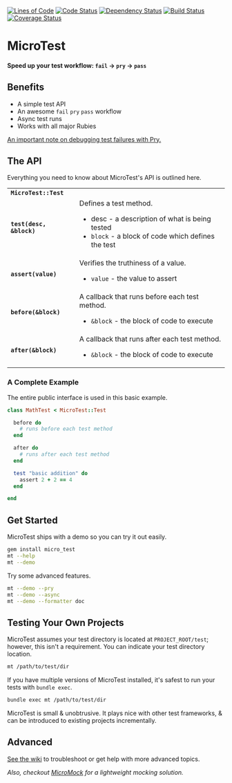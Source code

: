 [![Lines of Code](http://img.shields.io/badge/loc-480-brightgreen.svg)](http://blog.codinghorror.com/the-best-code-is-no-code-at-all/)
[![Code Status](https://codeclimate.com/github/hopsoft/micro_test.png)](https://codeclimate.com/github/hopsoft/micro_test)
[![Dependency Status](https://gemnasium.com/hopsoft/micro_test.png)](https://gemnasium.com/hopsoft/micro_test)
[![Build Status](https://travis-ci.org/hopsoft/micro_test.png)](https://travis-ci.org/hopsoft/micro_test)
[![Coverage Status](https://img.shields.io/coveralls/hopsoft/micro_test.svg)](https://coveralls.io/r/hopsoft/micro_test?branch=master)

# MicroTest

#### Speed up your test workflow: `fail` -> `pry` -> `pass`

## Benefits

* A simple test API
* An awesome `fail` `pry` `pass` workflow
* Async test runs
* Works with all major Rubies

[An important note on debugging test failures with Pry.](https://github.com/hopsoft/micro_test/wiki/Debug-Test-Failures-with-Pry#gemfile-considerations)

## The API

Everything you need to know about MicroTest's API is outlined here.

<table>
  <tr>
    <td><strong><code>MicroTest::Test</code></strong></td>
    <td></td>
  </tr>
  <tr>
    <td><strong><code>test(desc, &block)</code></strong></td>
    <td>
      Defines a test method.
      <ul>
        <li><sr<code>desc</code> - a description of what is being tested</li>
        <li><code>block</code> - a block of code which defines the test</li>
      </ul>
    </td>
  </tr>
  <tr>
    <td><strong><code>assert(value)</code></strong></td>
    <td>
      Verifies the truthiness of a value.
      <ul>
        <li><code>value</code> - the value to assert</li>
      </ul>
    </td>
  </tr>
  <tr>
    <td><strong><code>before(&block)</code></strong></td>
    <td>
      A callback that runs before each test method.
      <ul>
        <li><code>&block</code> - the block of code to execute</li>
      </ul>
    </td>
  </tr>
  <tr>
    <td><strong><code>after(&block)</code></strong></td>
    <td>
      A callback that runs after each test method.
      <ul>
        <li><code>&block</code> - the block of code to execute</li>
      </ul>
    </td>
  </tr>
</table>

### A Complete Example

The entire public interface is used in this basic example.

```ruby
class MathTest < MicroTest::Test

  before do
    # runs before each test method
  end

  after do
    # runs after each test method
  end

  test "basic addition" do
    assert 2 + 2 == 4
  end

end
```

## Get Started

MicroTest ships with a demo so you can try it out easily.

```sh
gem install micro_test
mt --help
mt --demo
```

Try some advanced features.

```sh
mt --demo --pry
mt --demo --async
mt --demo --formatter doc
```

## Testing Your Own Projects

MicroTest assumes your test directory is located at `PROJECT_ROOT/test`;
however, this isn't a requirement. You can indicate your test directory location.

```sh
mt /path/to/test/dir
```

If you have multiple versions of MicroTest installed,
it's safest to run your tests with `bundle exec`.

```sh
bundle exec mt /path/to/test/dir
```

MicroTest is small & unobtrusive.
It plays nice with other test frameworks, & can be introduced to existing projects incrementally.

## Advanced

[See the wiki](https://github.com/hopsoft/micro_test/wiki)
to troubleshoot or get help with more advanced topics.

*Also, checkout [MicroMock](https://github.com/hopsoft/micro_mock) for a lightweight mocking solution.*

